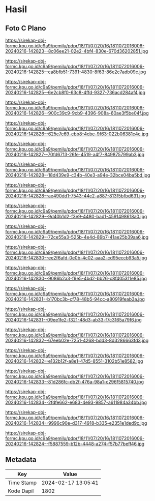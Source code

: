 # Hasil

## Foto C Plano

https://sirekap-obj-formc.kpu.go.id/c9a9/pemilu/pdpr/18/11/07/20/16/1811072016006-20240216-142823--8c06ee21-02e2-4bf4-830e-670d36202851.jpg

https://sirekap-obj-formc.kpu.go.id/c9a9/pemilu/pdpr/18/11/07/20/16/1811072016006-20240216-142825--ca8bfb51-7391-4830-8f63-86e2c7adb09c.jpg

https://sirekap-obj-formc.kpu.go.id/c9a9/pemilu/pdpr/18/11/07/20/16/1811072016006-20240216-142825--6e2cb8f0-63c8-4ffd-9327-736acd284af4.jpg

https://sirekap-obj-formc.kpu.go.id/c9a9/pemilu/pdpr/18/11/07/20/16/1811072016006-20240216-142826--900c39c9-9cb9-4396-908a-60ae3f5be04f.jpg

https://sirekap-obj-formc.kpu.go.id/c9a9/pemilu/pdpr/18/11/07/20/16/1811072016006-20240216-142826--625c7c69-cbb8-4cbe-9f63-022b06381c4c.jpg

https://sirekap-obj-formc.kpu.go.id/c9a9/pemilu/pdpr/18/11/07/20/16/1811072016006-20240216-142827--70fd6713-26fe-4519-a4f7-849875799ab3.jpg

https://sirekap-obj-formc.kpu.go.id/c9a9/pemilu/pdpr/18/11/07/20/16/1811072016006-20240216-142828--18d439e9-c34b-40e3-a94e-32bce04ba5bd.jpg

https://sirekap-obj-formc.kpu.go.id/c9a9/pemilu/pdpr/18/11/07/20/16/1811072016006-20240216-142828--ae490dd1-7543-44c2-a887-813f5bfbd631.jpg

https://sirekap-obj-formc.kpu.go.id/c9a9/pemilu/pdpr/18/11/07/20/16/1811072016006-20240216-142829--9d40b1d2-f3e9-4480-bad1-4591498618a0.jpg

https://sirekap-obj-formc.kpu.go.id/c9a9/pemilu/pdpr/18/11/07/20/16/1811072016006-20240216-142829--72ce55a3-525b-4e4d-89b7-41ae25b39aa6.jpg

https://sirekap-obj-formc.kpu.go.id/c9a9/pemilu/pdpr/18/11/07/20/16/1811072016006-20240216-142830--ee2f6afd-0e0b-4c02-aaa2-cd95eccb93a5.jpg

https://sirekap-obj-formc.kpu.go.id/c9a9/pemilu/pdpr/18/11/07/20/16/1811072016006-20240216-142830--9086b2a3-f9e5-4bd2-bb26-c8f405311e85.jpg

https://sirekap-obj-formc.kpu.go.id/c9a9/pemilu/pdpr/18/11/07/20/16/1811072016006-20240216-142831--b170bc3b-cf78-48b5-94cc-a80919feab3a.jpg

https://sirekap-obj-formc.kpu.go.id/c9a9/pemilu/pdpr/18/11/07/20/16/1811072016006-20240216-142831--09ee1fe2-f321-48d3-ab33-f7c3165a79f6.jpg

https://sirekap-obj-formc.kpu.go.id/c9a9/pemilu/pdpr/18/11/07/20/16/1811072016006-20240216-142832--67eeb02e-7251-4268-bdd3-8d3286663fd3.jpg

https://sirekap-obj-formc.kpu.go.id/c9a9/pemilu/pdpr/18/11/07/20/16/1811072016006-20240216-142832--e132b12f-a8e1-47d5-8551-3102b51e8582.jpg

https://sirekap-obj-formc.kpu.go.id/c9a9/pemilu/pdpr/18/11/07/20/16/1811072016006-20240216-142833--81d286fc-db2f-476a-98a1-c296f5815740.jpg

https://sirekap-obj-formc.kpu.go.id/c9a9/pemilu/pdpr/18/11/07/20/16/1811072016006-20240216-142834--2fdfe662-e683-4e93-9857-a611984a34bb.jpg

https://sirekap-obj-formc.kpu.go.id/c9a9/pemilu/pdpr/18/11/07/20/16/1811072016006-20240216-142834--9996c90e-d317-4918-b335-e2351e1ded9c.jpg

https://sirekap-obj-formc.kpu.go.id/c9a9/pemilu/pdpr/18/11/07/20/16/1811072016006-20240216-142824--f5887559-b12b-4448-a274-f57b77beff46.jpg


## Metadata

| Key        | Value               |
| ---------- | ------------------- |
| Time Stamp | 2024-02-17 13:05:41 |
| Kode Dapil | 1802                |



